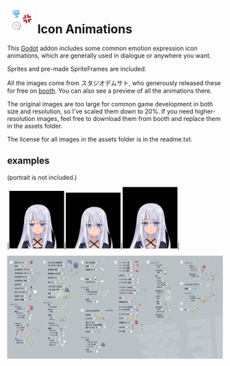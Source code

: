 
# <img src="icon.png" width="64"> Icon Animations

This [Godot](https://godotengine.org/) addon includes some common emotion expression icon animations, which are generally used in dialogue or anywhere you want.

Sprites and pre-made SpriteFrames are included.

All the images come from スタジオデムサト, who generously released these for free on [booth](https://booth.pm/zh-cn/items/3122939). You can also see a preview of all the animations there.

The original images are too large for common game development in both size and resolution, so I've scaled them down to 20%. If you need higher-resolution images, feel free to download them from booth and replace them in the assets folder.

The license for all images in the assets folder is in the readme.txt.

## examples
(portrait is not included.)

|<img src="docs/1.gif" width="128">|<img src="docs/2.gif" width="128">|<img src="docs/3.gif" width="128">|


![Animations](docs/animations.png)
